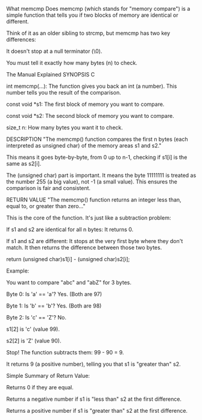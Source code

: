 What memcmp Does
memcmp (which stands for "memory compare") is a simple function that tells you if two blocks of memory are identical or different.

Think of it as an older sibling to strcmp, but memcmp has two key differences:

It doesn't stop at a null terminator (\0).

You must tell it exactly how many bytes (n) to check.

The Manual Explained
SYNOPSIS
C

int memcmp(...): The function gives you back an int (a number). This number tells you the result of the comparison.

const void \*s1: The first block of memory you want to compare.

const void \*s2: The second block of memory you want to compare.

size_t n: How many bytes you want it to check.

DESCRIPTION
"The memcmp() function compares the first n bytes (each interpreted as unsigned char) of the memory areas s1 and s2."

This means it goes byte-by-byte, from 0 up to n-1, checking if s1[i] is the same as s2[i].

The (unsigned char) part is important. It means the byte 11111111 is treated as the number 255 (a big value), not -1 (a small value). This ensures the comparison is fair and consistent.

RETURN VALUE
"The memcmp() function returns an integer less than, equal to, or greater than zero..."

This is the core of the function. It's just like a subtraction problem:

If s1 and s2 are identical for all n bytes: It returns 0.

If s1 and s2 are different: It stops at the very first byte where they don't match. It then returns the difference between those two bytes.

return (unsigned char)s1[i] - (unsigned char)s2[i];

Example:

You want to compare "abc" and "abZ" for 3 bytes.

Byte 0: Is 'a' == 'a'? Yes. (Both are 97)

Byte 1: Is 'b' == 'b'? Yes. (Both are 98)

Byte 2: Is 'c' == 'Z'? No.

s1[2] is 'c' (value 99).

s2[2] is 'Z' (value 90).

Stop! The function subtracts them: 99 - 90 = 9.

It returns 9 (a positive number), telling you that s1 is "greater than" s2.

Simple Summary of Return Value:

Returns 0 if they are equal.

Returns a negative number if s1 is "less than" s2 at the first difference.

Returns a positive number if s1 is "greater than" s2 at the first difference.

